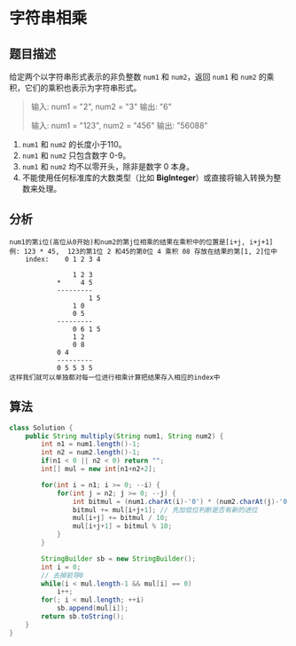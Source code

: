 # 字符串相乘

## 题目描述

给定两个以字符串形式表示的非负整数 `num1` 和 `num2`，返回 `num1` 和 `num2` 的乘积，它们的乘积也表示为字符串形式。

>输入: num1 = "2", num2 = "3" 输出: "6"
>
>输入: num1 = "123", num2 = "456" 输出: "56088"

1. `num1` 和 `num2` 的长度小于110。
2. `num1` 和 `num2` 只包含数字 0-9。
3. `num1` 和 `num2` 均不以零开头，除非是数字 0 本身。
4. 不能使用任何标准库的大数类型（比如 **BigInteger**）或直接将输入转换为整数来处理。

## 分析

```
num1的第i位(高位从0开始)和num2的第j位相乘的结果在乘积中的位置是[i+j, i+j+1]
例: 123 * 45,  123的第1位 2 和45的第0位 4 乘积 08 存放在结果的第[1, 2]位中
    index:    0 1 2 3 4  

                1 2 3
            *     4 5
            ---------
                    1 5
                1 0
                0 5
            ---------
                0 6 1 5
                1 2
                0 8
            0 4
            ---------
            0 5 5 3 5
这样我们就可以单独都对每一位进行相乘计算把结果存入相应的index中  
```

## 算法

```java
class Solution {
    public String multiply(String num1, String num2) {
        int n1 = num1.length()-1;
        int n2 = num2.length()-1;
        if(n1 < 0 || n2 < 0) return "";
        int[] mul = new int[n1+n2+2];

        for(int i = n1; i >= 0; --i) {
            for(int j = n2; j >= 0; --j) {
                int bitmul = (num1.charAt(i)-'0') * (num2.charAt(j)-'0');
                bitmul += mul[i+j+1]; // 先加低位判断是否有新的进位
                mul[i+j] += bitmul / 10;
                mul[i+j+1] = bitmul % 10;
            }
        }

        StringBuilder sb = new StringBuilder();
        int i = 0;
        // 去掉前导0
        while(i < mul.length-1 && mul[i] == 0)
            i++;
        for(; i < mul.length; ++i)
            sb.append(mul[i]);
        return sb.toString();
    }
}
```
